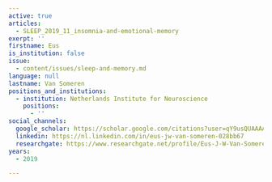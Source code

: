 ```yaml
---
active: true
articles:
  - SLEEP_2019_11_insomnia-and-emotional-memory
exerpt: ''
firstname: Eus
is_institution: false
issue:
  - content/issues/sleep-and-memory.md
language: null
lastname: Van Someren
positions_and_institutions:
  - institution: Netherlands Institute for Neuroscience
    positions:
      - ''
social_channels:
  google_scholar: https://scholar.google.com/citations?user=qY9usQUAAAAJ&hl=en
  linkedin: https://nl.linkedin.com/in/eus-jw-van-someren-028bb67
  researchgate: https://www.researchgate.net/profile/Eus-J-W-Van-Someren
years:
  - 2019

---
```

